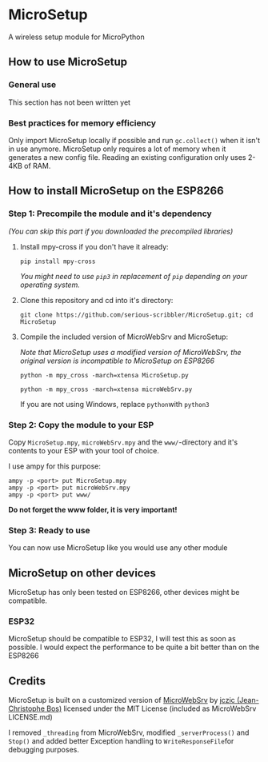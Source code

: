 # MicroSetup

A wireless setup module for MicroPython



## How to use MicroSetup

### General use

This section has not been written yet

### Best practices for memory efficiency

Only import MicroSetup locally if possible and run `gc.collect()` when it isn't in use anymore. MicroSetup only requires a lot of memory when it generates a new config file. Reading an existing configuration only uses 2-4KB of RAM.



## How to install MicroSetup on the ESP8266

### Step 1: Precompile the module and it's dependency

*(You can skip this part if you downloaded the precompiled libraries)*


1. Install mpy-cross if you don't have it already:
   
   `pip install mpy-cross`
   
   *You might need to use `pip3` in replacement of `pip` depending on your operating system.*

2. Clone this repository and cd into it's directory:
   
   `git clone https://github.com/serious-scribbler/MicroSetup.git; cd MicroSetup`

3. Compile the included version of MicroWebSrv and MicroSetup:
   
   *Note that MicroSetup uses a modified version of MicroWebSrv, the original version is incompatible to MicroSetup on ESP8266*
   
   ```shell
   python -m mpy_cross -march=xtensa MicroSetup.py
   
   python -m mpy_cross -march=xtensa microWebSrv.py
   ```
   
   If you are not using Windows, replace `python`with `python3`



### Step 2: Copy the module to your ESP

Copy `MicroSetup.mpy`, `microWebSrv.mpy`  and the `www/`-directory and it's contents to your ESP with your tool of choice.



I use ampy for this purpose:

```shell
ampy -p <port> put MicroSetup.mpy
ampy -p <port> put microWebSrv.mpy
ampy -p <port> put www/
```

**Do not forget the www folder, it is very important!**



### Step 3: Ready to use

You can now use MicroSetup like you would use any other module



## MicroSetup on other devices

MicroSetup has only been tested on ESP8266, other devices might be compatible.



### ESP32

MicroSetup should be compatible to ESP32, I will test this as soon as possible. I would expect the performance to be quite a bit better than on the ESP8266



## Credits

MicroSetup is built on a customized version of [MicroWebSrv](https://github.com/jczic/MicroWebSrv) by [jczic (Jean-Christophe Bos)](https://github.com/jczic) licensed under the MIT License (included as MicroWebSrv LICENSE.md)

I removed `_threading` from MicroWebSrv, modified `_serverProcess()` and `Stop()` and added better Exception handling to `WriteResponseFile`for debugging purposes.
